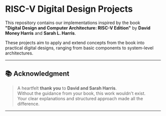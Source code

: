 # RISC-V Digital Design Projects

This repository contains our implementations inspired by the book  
**"Digital Design and Computer Architecture: RISC-V Edition"** by **David Money Harris** and **Sarah L. Harris**.

These projects aim to apply and extend concepts from the book into practical digital designs, ranging from basic components to system-level architectures.

---

## 📚 Acknowledgment

> A heartfelt **thank you** to **David and Sarah Harris**.  
> Without the guidance from your book, this work wouldn't exist.  
> Your clear explanations and structured approach made all the difference.

---
